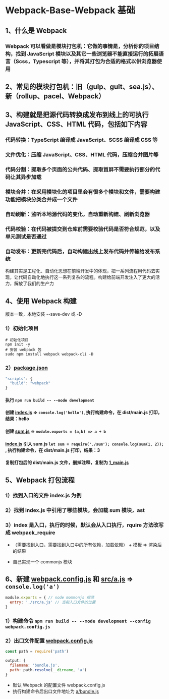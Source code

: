 # Webpack-Base-Webpack 基础

## 1、什么是 Webpack

### Webpack 可以看做是模块打包机：它做的事情是，分析你的项目结构，找到 JavaScript 模块以及其它一些浏览器不能直接运行的拓展语言（Scss，Typescript 等），并将其打包为合适的格式以供浏览器使用

## 2、常见的模块打包机：旧（gulp、gult、sea.js）、新（rollup、pacel、Webpack）

## 3、构建就是把源代码转换成发布到线上的可执行 JavaScript、CSS、HTML 代码，包括如下内容

### 代码转换：TypeScript 编译成 JavaScript、SCSS 编译成 CSS 等

### 文件优化：压缩 JavaScript、CSS、HTML 代码，压缩合并图片等

### 代码分割：提取多个页面的公共代码、提取首屏不需要执行部分的代码让其异步加载

### 模块合并：在采用模块化的项目里会有很多个模块和文件，需要构建功能把模块分类合并成一个文件

### 自动刷新：监听本地源代码的变化，自动重新构建、刷新浏览器

### 代码校验：在代码被提交到仓库前需要校验代码是否符合规范，以及单元测试是否通过

### 自动发布：更新完代码后，自动构建出线上发布代码并传输给发布系统

构建其实是工程化、自动化思想在前端开发中的体现，把一系列流程用代码去实现，让代码自动化地执行这一系列复杂的流程。构建给前端开发注入了更大的活力，解放了我们的生产力

## 4、使用 Webpack 构建

版本一致，本地安装 --save-dev 或 -D

### 1）初始化项目

```node
# 初始化项目
npm init -y
# 安装 webpack 包
sudo npm install webpack webpack-cli -D
```

### 2）[package.json](./../../file/1_webpack/1_webpack_base/1_webpack/package.json)

```js
"scripts": {
  "build": "webpack"
}
```

#### 执行 `npm run build -- --mode development`

#### 创建 [index.js](./../../file/1_webpack/1_webpack_base/1_webpack/src/index.js) => `console.log('hello')`, 执行构建命令，在 dist/main.js 打印，结果：hello

#### 创建 [sum.js](./../../file/1_webpack/1_webpack_base/1_webpack/src/sum.js) => `module.exports = (a,b) => a + b`

#### [index.js](./../../file/1_webpack/1_webpack_base/1_webpack/src/index.js) 引入 sum.js `let sum = require('./sum'); console.log(sum(1, 2));` , 执行构建命令，在 dist/main.js 打印，结果：3

#### 复制打包后的 dist/main.js 文件，删掉注释，复制为 [1_main.js](./../../file/1_webpack/1_webpack_base/1_webpack/1_main.js)

## 5、Webpack 打包流程

### 1）找到入口的文件 index.js 为例

### 2）找到 index.js 中引用了哪些模块，会加载 sum 模块，ast

### 3）index 是入口，执行的时候，默认会从入口执行，rquire 方法改写成 __webpack_require__

- （需要找到入口，需要找到入口中的所有依赖，加载依赖） + 模板 => 渲染后的结果

- 自己实现一个 commonjs 模块

## 6、新建 [webpack.config.js](./../../file/1_webpack/1_webpack_base/1_webpack/webpack.config.js) 和 [src/a.js](./../../file/1_webpack/1_webpack_base/1_webpack/src/a.js) => `console.log('a')`

```js
module.exports = { // node mommonjs 规范
  entry: './src/a.js' // 当前入口文件的位置
}
```

### 1）构建命令 `npm run build -- --mode development --config webpack.config.js`

### 2）出口文件配置 [webpack.config.js](./../../file/1_webpack/1_webpack_base/1_webpack/webpack.config.js)

```js
const path = require('path')

output: {
  filename: 'bundle.js',
  path: path.resolve(__dirname, 'a')
}
```

- 默认 Webpack 的配置文件 webpack.config.js
- 执行构建命令后出口文件地址为 [a/bundle.js](./../../file/1_webpack/1_webpack_base/1_webpack/a/bundle.js)
